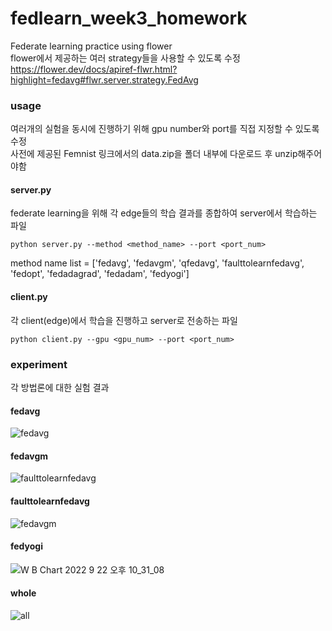 # fedlearn_week3_homework

Federate learning practice using flower  
flower에서 제공하는 여러 strategy들을 사용할 수 있도록 수정  
https://flower.dev/docs/apiref-flwr.html?highlight=fedavg#flwr.server.strategy.FedAvg  

### usage  
여러개의 실험을 동시에 진행하기 위해 gpu number와 port를 직접 지정할 수 있도록 수정  
사전에 제공된 Femnist 링크에서의 data.zip을 폴더 내부에 다운로드 후 unzip해주어야함

#### server.py  
federate learning을 위해 각 edge들의 학습 결과를 종합하여 server에서 학습하는 파일  

    python server.py --method <method_name> --port <port_num>  
    
method name list = ['fedavg', 'fedavgm', 'qfedavg', 'faulttolearnfedavg', 'fedopt', 'fedadagrad', 'fedadam', 'fedyogi']  

#### client.py
각 client(edge)에서 학습을 진행하고 server로 전송하는 파일 

    python client.py --gpu <gpu_num> --port <port_num>   
    
### experiment  
각 방법론에 대한 실험 결과
#### fedavg  
![fedavg](https://user-images.githubusercontent.com/44080708/191684448-3d213ed1-5478-446a-9e56-9ff1dd783a5b.png)
#### fedavgm  
![faulttolearnfedavg](https://user-images.githubusercontent.com/44080708/191684459-fe0bbb51-e5c7-4658-bb7b-19aa61b55708.png)
#### faulttolearnfedavg  
![fedavgm](https://user-images.githubusercontent.com/44080708/191684469-f1e8d7ad-4184-46d1-8de6-e66bd6c6443e.png)
#### fedyogi
![W B Chart 2022  9  22  오후 10_31_08](https://user-images.githubusercontent.com/44080708/191760731-f41f6841-d4aa-4cf9-96a8-1e39dbcdb97a.png)
#### whole  
![all](https://user-images.githubusercontent.com/44080708/191760755-70a7e13f-05bb-4a24-bb9e-fbbbc4a3bad9.png)
